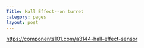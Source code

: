 ```yaml
---
Title: Hall Effect--on turret
category: pages
layout: post
---
```


https://components101.com/a3144-hall-effect-sensor
